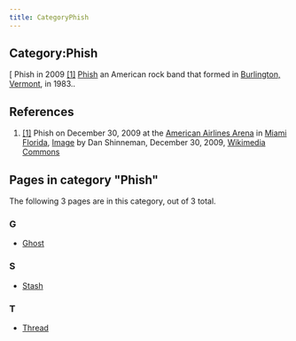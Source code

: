 ```yaml
---
title: CategoryPhish
---
```

## Category:Phish



\[ Phish in 2009 <a id="cite-note-1" href="#cite-ref-1">[1]</a>
[Phish](https://en.wikipedia.org/wiki/Phish) an American rock band that formed in [Burlington, Vermont](https://en.wikipedia.org/wiki/Burlington,_Vermont), in 1983..

## References

1. <a id="cite-ref-1" href="#cite-note-1">[1]</a> Phish on December 30, 2009 at the [American Airlines Arena](https://en.wikipedia.org/wiki/American_Airlines_Arena) in [Miami](https://en.wikipedia.org/wiki/Miami) [Florida](https://en.wikipedia.org/wiki/Florida), [Image](https://commons.wikimedia.org/wiki/File:Phish_2009-12-30.jpg) by Dan Shinneman, December 30, 2009, [Wikimedia Commons](https://en.wikipedia.org/wiki/Wikimedia_Commons)

## Pages in category "Phish"

The following 3 pages are in this category, out of 3 total.

### G

- [Ghost](Ghost "Ghost")

### S

- [Stash](Stash "Stash")

### T

- [Thread](Thread "Thread")

